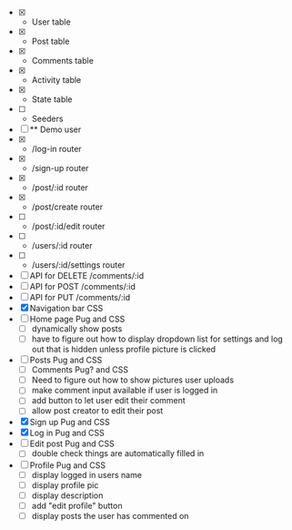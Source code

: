 - [x]  * User table
- [x]  * Post table
- [x]  * Comments table
- [x]  * Activity table
- [x]  * State table
- [ ]  * Seeders
- [ ]  ** Demo user
- [x]  * /log-in router
- [x]  * /sign-up router
- [x]  * /post/:id router
- [x]  * /post/create router
- [ ]  * /post/:id/edit router
- [ ]  * /users/:id router
- [ ]  * /users/:id/settings router
- [ ]  API for DELETE /comments/:id
- [ ]  API for POST /comments/:id
- [ ]  API for PUT /comments/:id
- [x]  Navigation bar CSS
- [ ]  Home page Pug and CSS
    - [ ]  dynamically show posts
    - [ ]  have to figure out how to display dropdown list for settings and log out that is hidden unless profile picture is clicked
- [ ]  Posts Pug and CSS
    - [ ]  Comments Pug? and CSS
    - [ ]  Need to figure out how to show pictures user uploads
    - [ ]  make comment input available if user is logged in
    - [ ]  add button to let user edit their comment
    - [ ]  allow post creator to edit their post
- [x]  Sign up Pug and CSS
- [x]  Log in Pug and CSS
- [ ]  Edit post Pug and CSS
    - [ ]  double check things are automatically filled in
- [ ]  Profile Pug and CSS
    - [ ]  display logged in users name
    - [ ]  display profile pic
    - [ ]  display description
    - [ ]  add "edit profile" button
    - [ ]  display posts the user has commented on
